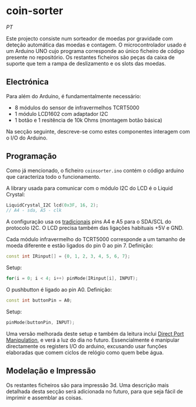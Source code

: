 # coin-sorter

*PT*

Este projecto consiste num sorteador de moedas por gravidade com deteção automática das moedas e contagem.
O microcontrolador usado é um Arduino UNO cujo programa corresponde ao único ficheiro de código presente no repositório.
Os restantes ficheiros são peças da caixa de suporte que tem a rampa de deslizamento e os slots das moedas.

## Electrónica
Para além do Arduino, é fundamentalmente necessário:
- 8 módulos do sensor de infravermelhos TCRT5000
- 1 módulo LCD1602 com adaptador I2C
- 1 botão e 1 resitência de 10k Ohms (montagem botão básica)

Na secção seguinte, descreve-se como estes componentes interagem com o I/O do Arduino.

## Programação
Como já mencionado, o ficheiro `coinsorter.ino` contém o código arduino que caracteriza todo o funcionamento. 

A library usada para comunicar com o módulo I2C do LCD é o Liquid Crystal:
```c++
LiquidCrystal_I2C lcd(0x3F, 16, 2);
// A4 - sda, A5 - clk
```
A configuração usa os [tradicionais](https://docs.arduino.cc/learn/communication/wire) pins A4 e A5 para o SDA/SCL do protocolo I2C.
O LCD precisa também das ligações habituais +5V e GND.

Cada módulo infravermelho do TCRT5000 corresponde a um tamanho de moeda diferente e estão ligados do pin 0 ao pin 7.
Definição:
```c++
const int IRinput[] = {0, 1, 2, 3, 4, 5, 6, 7};
```
Setup:
```c++
for(i = 0; i < 4; i++) pinMode(IRinput[i], INPUT);
```

O pushbutton é ligado ao pin A0.
Definição:
```c++
const int buttonPin = A0;
```
Setup:
```c++
pinMode(buttonPin, INPUT);
```

Uma versão melhorada deste setup e também da leitura inclui [Direct Port Manipulation](https://docs.arduino.cc/hacking/software/PortManipulation), e verá a luz do dia no futuro. Essencialmente é manipular directamente os registers I/O do arduino, excusando usar funções elaboradas que comem ciclos de relógio como quem bebe água.

## Modelação e Impressão
Os restantes ficheiros são para impressão 3d.
Uma descrição mais detalhada desta secção será adicionada no futuro, para que seja fácil de imprimir e assemblar as coisas.
